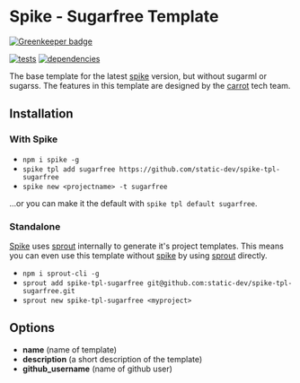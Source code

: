 # Spike - Sugarfree Template

[![Greenkeeper badge](https://badges.greenkeeper.io/static-dev/spike-tpl-sugarfree.svg)](https://greenkeeper.io/)

[![tests](http://img.shields.io/travis/static-dev/spike-tpl-base/master.svg?style=flat)](https://travis-ci.org/spike-tpl-base/spike-tpl-base) [![dependencies](http://david-dm.org/static-dev/spike-tpl-base.svg?path=root)](https://david-dm.org/static-dev/spike-tpl-base?path=root)

The base template for the latest [spike](https://github.com/static-dev/spike) version, but without sugarml or sugarss. The features in this template are designed by the [carrot](https://github.com/carrot) tech team.

## Installation

### With Spike

- `npm i spike -g`
- `spike tpl add sugarfree https://github.com/static-dev/spike-tpl-sugarfree`
- `spike new <projectname> -t sugarfree`

...or you can make it the default with `spike tpl default sugarfree`.

### Standalone

[Spike](https://github.com/static-dev/spike) uses [sprout](https://github.com/carrot/sprout) internally to generate it's project templates. This means you can even use this template without [spike](https://github.com/static-dev/spike) by using [sprout](https://github.com/carrot/sprout) directly.

- `npm i sprout-cli -g`
- `sprout add spike-tpl-sugarfree git@github.com:static-dev/spike-tpl-sugarfree.git`
- `sprout new spike-tpl-sugarfree <myproject>`

## Options

- **name** (name of template)
- **description** (a short description of the template)
- **github_username** (name of github user)
